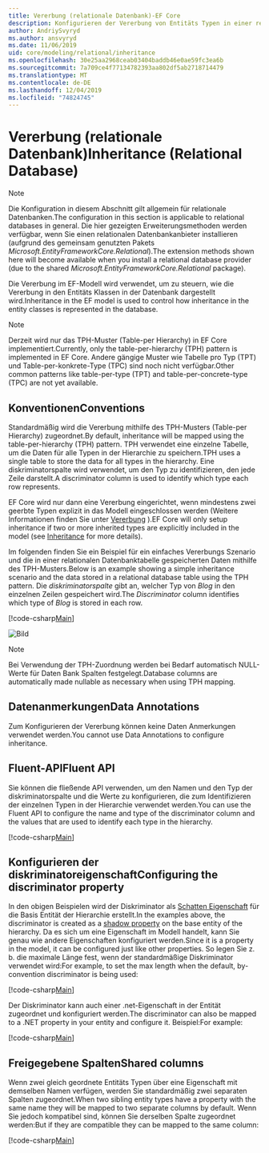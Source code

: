 ```yaml
---
title: Vererbung (relationale Datenbank)-EF Core
description: Konfigurieren der Vererbung von Entitäts Typen in einer relationalen Datenbank mithilfe von Entity Framework Core
author: AndriySvyryd
ms.author: ansvyryd
ms.date: 11/06/2019
uid: core/modeling/relational/inheritance
ms.openlocfilehash: 30e25aa2968ceab03404baddb46e0ae59fc3ea6b
ms.sourcegitcommit: 7a709ce4f77134782393aa802df5ab2718714479
ms.translationtype: MT
ms.contentlocale: de-DE
ms.lasthandoff: 12/04/2019
ms.locfileid: "74824745"
---
```

# <a name="inheritance-relational-database"></a><span data-ttu-id="b249b-103">Vererbung (relationale Datenbank)</span><span class="sxs-lookup"><span data-stu-id="b249b-103">Inheritance (Relational Database)</span></span>

> [!NOTE]  
> <span data-ttu-id="b249b-104">Die Konfiguration in diesem Abschnitt gilt allgemein für relationale Datenbanken.</span><span class="sxs-lookup"><span data-stu-id="b249b-104">The configuration in this section is applicable to relational databases in general.</span></span> <span data-ttu-id="b249b-105">Die hier gezeigten Erweiterungsmethoden werden verfügbar, wenn Sie einen relationalen Datenbankanbieter installieren (aufgrund des gemeinsam genutzten Pakets *Microsoft.EntityFrameworkCore.Relational*).</span><span class="sxs-lookup"><span data-stu-id="b249b-105">The extension methods shown here will become available when you install a relational database provider (due to the shared *Microsoft.EntityFrameworkCore.Relational* package).</span></span>

<span data-ttu-id="b249b-106">Die Vererbung im EF-Modell wird verwendet, um zu steuern, wie die Vererbung in den Entitäts Klassen in der Datenbank dargestellt wird.</span><span class="sxs-lookup"><span data-stu-id="b249b-106">Inheritance in the EF model is used to control how inheritance in the entity classes is represented in the database.</span></span>

> [!NOTE]  
> <span data-ttu-id="b249b-107">Derzeit wird nur das TPH-Muster (Table-per Hierarchy) in EF Core implementiert.</span><span class="sxs-lookup"><span data-stu-id="b249b-107">Currently, only the table-per-hierarchy (TPH) pattern is implemented in EF Core.</span></span> <span data-ttu-id="b249b-108">Andere gängige Muster wie Tabelle pro Typ (TPT) und Table-per-konkrete-Type (TPC) sind noch nicht verfügbar.</span><span class="sxs-lookup"><span data-stu-id="b249b-108">Other common patterns like table-per-type (TPT) and table-per-concrete-type (TPC) are not yet available.</span></span>

## <a name="conventions"></a><span data-ttu-id="b249b-109">Konventionen</span><span class="sxs-lookup"><span data-stu-id="b249b-109">Conventions</span></span>

<span data-ttu-id="b249b-110">Standardmäßig wird die Vererbung mithilfe des TPH-Musters (Table-per Hierarchy) zugeordnet.</span><span class="sxs-lookup"><span data-stu-id="b249b-110">By default, inheritance will be mapped using the table-per-hierarchy (TPH) pattern.</span></span> <span data-ttu-id="b249b-111">TPH verwendet eine einzelne Tabelle, um die Daten für alle Typen in der Hierarchie zu speichern.</span><span class="sxs-lookup"><span data-stu-id="b249b-111">TPH uses a single table to store the data for all types in the hierarchy.</span></span> <span data-ttu-id="b249b-112">Eine diskriminatorspalte wird verwendet, um den Typ zu identifizieren, den jede Zeile darstellt.</span><span class="sxs-lookup"><span data-stu-id="b249b-112">A discriminator column is used to identify which type each row represents.</span></span>

<span data-ttu-id="b249b-113">EF Core wird nur dann eine Vererbung eingerichtet, wenn mindestens zwei geerbte Typen explizit in das Modell eingeschlossen werden (Weitere Informationen finden Sie unter [Vererbung](../inheritance.md) ).</span><span class="sxs-lookup"><span data-stu-id="b249b-113">EF Core will only setup inheritance if two or more inherited types are explicitly included in the model (see [Inheritance](../inheritance.md) for more details).</span></span>

<span data-ttu-id="b249b-114">Im folgenden finden Sie ein Beispiel für ein einfaches Vererbungs Szenario und die in einer relationalen Datenbanktabelle gespeicherten Daten mithilfe des TPH-Musters.</span><span class="sxs-lookup"><span data-stu-id="b249b-114">Below is an example showing a simple inheritance scenario and the data stored in a relational database table using the TPH pattern.</span></span> <span data-ttu-id="b249b-115">Die *diskriminatorspalte* gibt an, welcher Typ von *Blog* in den einzelnen Zeilen gespeichert wird.</span><span class="sxs-lookup"><span data-stu-id="b249b-115">The *Discriminator* column identifies which type of *Blog* is stored in each row.</span></span>

[!code-csharp[Main](../../../../samples/core/Modeling/Conventions/InheritanceDbSets.cs#Model)]

![Bild](_static/inheritance-tph-data.png)

>[!NOTE]
> <span data-ttu-id="b249b-117">Bei Verwendung der TPH-Zuordnung werden bei Bedarf automatisch NULL-Werte für Daten Bank Spalten festgelegt.</span><span class="sxs-lookup"><span data-stu-id="b249b-117">Database columns are automatically made nullable as necessary when using TPH mapping.</span></span>

## <a name="data-annotations"></a><span data-ttu-id="b249b-118">Datenanmerkungen</span><span class="sxs-lookup"><span data-stu-id="b249b-118">Data Annotations</span></span>

<span data-ttu-id="b249b-119">Zum Konfigurieren der Vererbung können keine Daten Anmerkungen verwendet werden.</span><span class="sxs-lookup"><span data-stu-id="b249b-119">You cannot use Data Annotations to configure inheritance.</span></span>

## <a name="fluent-api"></a><span data-ttu-id="b249b-120">Fluent-API</span><span class="sxs-lookup"><span data-stu-id="b249b-120">Fluent API</span></span>

<span data-ttu-id="b249b-121">Sie können die fließende API verwenden, um den Namen und den Typ der diskriminatorspalte und die Werte zu konfigurieren, die zum Identifizieren der einzelnen Typen in der Hierarchie verwendet werden.</span><span class="sxs-lookup"><span data-stu-id="b249b-121">You can use the Fluent API to configure the name and type of the discriminator column and the values that are used to identify each type in the hierarchy.</span></span>

[!code-csharp[Main](../../../../samples/core/Modeling/FluentAPI/InheritanceTPHDiscriminator.cs#Inheritance)]

## <a name="configuring-the-discriminator-property"></a><span data-ttu-id="b249b-122">Konfigurieren der diskriminatoreigenschaft</span><span class="sxs-lookup"><span data-stu-id="b249b-122">Configuring the discriminator property</span></span>

<span data-ttu-id="b249b-123">In den obigen Beispielen wird der Diskriminator als [Schatten Eigenschaft](xref:core/modeling/shadow-properties) für die Basis Entität der Hierarchie erstellt.</span><span class="sxs-lookup"><span data-stu-id="b249b-123">In the examples above, the discriminator is created as a [shadow property](xref:core/modeling/shadow-properties) on the base entity of the hierarchy.</span></span> <span data-ttu-id="b249b-124">Da es sich um eine Eigenschaft im Modell handelt, kann Sie genau wie andere Eigenschaften konfiguriert werden.</span><span class="sxs-lookup"><span data-stu-id="b249b-124">Since it is a property in the model, it can be configured just like other properties.</span></span> <span data-ttu-id="b249b-125">So legen Sie z. b. die maximale Länge fest, wenn der standardmäßige Diskriminator verwendet wird:</span><span class="sxs-lookup"><span data-stu-id="b249b-125">For example, to set the max length when the default, by-convention discriminator is being used:</span></span>

[!code-csharp[Main](../../../../samples/core/Modeling/FluentAPI/DefaultDiscriminator.cs#DiscriminatorConfiguration)]

<span data-ttu-id="b249b-126">Der Diskriminator kann auch einer .net-Eigenschaft in der Entität zugeordnet und konfiguriert werden.</span><span class="sxs-lookup"><span data-stu-id="b249b-126">The discriminator can also be mapped to a .NET property in your entity and configure it.</span></span> <span data-ttu-id="b249b-127">Beispiel:</span><span class="sxs-lookup"><span data-stu-id="b249b-127">For example:</span></span>

[!code-csharp[Main](../../../../samples/core/Modeling/FluentAPI/NonShadowDiscriminator.cs#NonShadowDiscriminator)]

## <a name="shared-columns"></a><span data-ttu-id="b249b-128">Freigegebene Spalten</span><span class="sxs-lookup"><span data-stu-id="b249b-128">Shared columns</span></span>

<span data-ttu-id="b249b-129">Wenn zwei gleich geordnete Entitäts Typen über eine Eigenschaft mit demselben Namen verfügen, werden Sie standardmäßig zwei separaten Spalten zugeordnet.</span><span class="sxs-lookup"><span data-stu-id="b249b-129">When two sibling entity types have a property with the same name they will be mapped to two separate columns by default.</span></span> <span data-ttu-id="b249b-130">Wenn Sie jedoch kompatibel sind, können Sie derselben Spalte zugeordnet werden:</span><span class="sxs-lookup"><span data-stu-id="b249b-130">But if they are compatible they can be mapped to the same column:</span></span>

[!code-csharp[Main](../../../../samples/core/Modeling/FluentAPI/SharedTPHColumns.cs#SharedTPHColumns)]